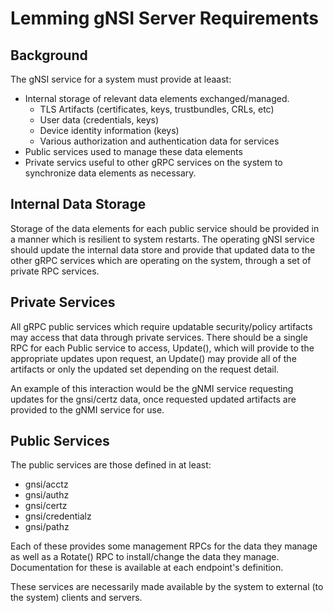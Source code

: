 # Lemming gNSI Server Requirements

## Background

The gNSI service for a system must provide at leaast:

* Internal storage of relevant data elements
  exchanged/managed.
  - TLS Artifacts (certificates, keys, trustbundles, CRLs, etc)
  - User data (credentials, keys)
  - Device identity information (keys)
  - Various authorization and authentication data for services
* Public services used to manage these data elements
* Private servics useful to other gRPC services on
  the system to synchronize data elements as necessary.

## Internal Data Storage

Storage of the data elements for each public service should
be provided in a manner which is resilient to system restarts.
The operating gNSI service should update the internal data store
and provide that updated data to the other gRPC services which
are operating on the system, through a set of private RPC services.

## Private Services

All gRPC public services which require updatable security/policy artifacts
may access that data through private services. There should be a single
RPC for each Public service to access, Update(), which will provide
to the appropriate updates upon request, an Update() may provide all
of the artifacts or only the updated set depending on the request detail.

An example of this interaction would be the gNMI service requesting
updates for the gnsi/certz data, once requested updated artifacts
are provided to the gNMI service for use.

## Public Services

The public services are those defined in at least:

* gnsi/acctz
* gnsi/authz
* gnsi/certz
* gnsi/credentialz
* gnsi/pathz

Each of these provides some management RPCs for the data
they manage as well as a Rotate() RPC to install/change
the data they manage. Documentation for these is available
at each endpoint's definition.

These services are necessarily made available by the system
to external (to the system) clients and servers.
